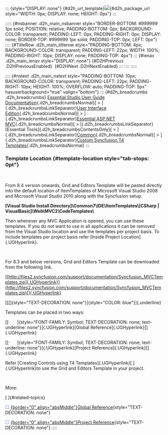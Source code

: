 ::: {style="DISPLAY: none"}
[](ms-xhelp:///?Id=d2h_url_template){#d2h_url_template}![](!package_url!){#d2h_package_url style="WIDTH: 0px; DISPLAY: none; HEIGHT: 0px"}
:::

::::: {#nsbanner .d2h_main_nsbanner style="BORDER-BOTTOM: #999999 1px solid; POSITION: relative; PADDING-BOTTOM: 0px; BACKGROUND-COLOR: transparent; PADDING-LEFT: 0px; PADDING-RIGHT: 0px; DISPLAY: none; BORDER-TOP: #999999 1px solid; PADDING-TOP: 0px; LEFT: 0px"}
:::: {#TitleRow .d2h_main_titlerow style="PADDING-BOTTOM: 4px; BACKGROUND-COLOR: transparent; PADDING-LEFT: 22px; WIDTH: 100%; PADDING-RIGHT: 10px; DISPLAY: none; PADDING-TOP: 4px"}
::: {#ienav .d2h_main_ienav style="DISPLAY: none"}
[](ms-xhelp:///?Id=3b9443e5-7041-4dc0-bb70-4a9f0373b5cb){#D2HPrevious .D2HPreviousEnabled}  [](ms-xhelp:///?Id=f49f8108-e1c5-4104-9fc2-9150816b0870){#D2HNext .D2HNextEnabled}
:::
::::
:::::

:::: {#nstext .d2h_main_nstext style="PADDING-BOTTOM: 10px; BACKGROUND-COLOR: transparent; PADDING-LEFT: 22px; PADDING-RIGHT: 10px; HEIGHT: 100%; OVERFLOW: auto; PADDING-TOP: 5px" hasuserbackground="true" valign="bottom"}
::: {#d2h_breadcrumbs .d2h_breadcrumbs}
[Essential Studio User Guide Documentation](ms-xhelp:///?Id=12457748-09e3-4d74-a240-8e049cedf030){.d2h_breadcrumbsNormal}[ \> ]{.d2h_breadcrumbsLinkSeparator}[User Interface Edition](ms-xhelp:///?Id=c29296b7-531c-413b-a0ec-488ca1f7f669){.d2h_breadcrumbsNormal}[ \> ]{.d2h_breadcrumbsLinkSeparator}[Essential ASP.NET MVC](ms-xhelp:///?Id=4b14e7d1-65c4-4f67-b1aa-2c37709905a5){.d2h_breadcrumbsNormal}[ \> ]{.d2h_breadcrumbsLinkSeparator}[Essential Tools]{.d2h_breadcrumbsContentsOnly}[ \> ]{.d2h_breadcrumbsLinkSeparator}[Common](ms-xhelp:///?Id=0f9b05f6-f36d-48a5-8581-0888005aad4e){.d2h_breadcrumbsNormal}[ \> ]{.d2h_breadcrumbsLinkSeparator}[Custom Syncfusion T4 Templates](ms-xhelp:///?Id=3b9443e5-7041-4dc0-bb70-4a9f0373b5cb){.d2h_breadcrumbsNormal}
:::

### Template Location {#template-location style="tab-stops: 0pt"}

 

From 8.4 version onwards, Grid and Editors Template will be pasted directly into the default location of ItemTemplates of Microsoft Visual Studio 2008 and Microsoft Visual Studio 2010 along with the Syncfusion setup.

**\[Visual Studio Install Directory\]\\Common7\\IDE\\ItemTemplates\\\[CSharp \| VisualBasic\]\\Web\\MVC2\\CodeTemplates\\**

Then whenever any MVC Application is opened, you can use these templates. If you do not want to use in all applications it can be removed from the Visual Studio location and use the templates per project basis. To include templates per project basis refer [Inside Project Location]{.UGHyperlink}.

 

For 8.3 and below versions, Grid and Editors Template can be downloaded from the following link.

[[http://files2.syncfusion.com/support/documentation/Syncfusion_MVCTemplates.zip]{.UGHyperlink}](http://files2.syncfusion.com/support/documentation/Syncfusion_MVCTemplates.zip)[]{.UGHyperlink}

[[[]{style="TEXT-DECORATION: none"}]{style="COLOR: blue"}]{.underline} 

Templates can be placed in two ways:

[[·      ]{style="FONT-FAMILY: Symbol; TEXT-DECORATION: none; text-underline: none"}]{.UGHyperlink}[Global Reference]{.UGHyperlink}[]{.UGHyperlink}

[[·      ]{style="FONT-FAMILY: Symbol; TEXT-DECORATION: none; text-underline: none"}]{.UGHyperlink}[Project Reference]{.UGHyperlink}[]{.UGHyperlink}

Refer [Creating Controls using T4 Templates]{.UGHyperlink}[ ]{.UGHyperlink}to use the Grid and Editors Template in your project.

 

More:

[ ]{#related-topics}

[![](button.gif){border="0" align="absMiddle"}Global Reference](ms-xhelp:///?Id=71c7146c-ef4d-4706-ae37-1efbc6a70aa0){style="TEXT-DECORATION: none"}

[![](button.gif){border="0" align="absMiddle"}Project Reference](ms-xhelp:///?Id=e9c1439c-5a9e-44cc-9fec-8d620f860acf){style="TEXT-DECORATION: none"}
::::
